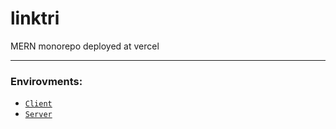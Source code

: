 # linktri

MERN monorepo deployed at vercel

---

### Envirovments:

- [`Client`](https://linktri-client.vercel.app/)
- [`Server`](https://linktri-server.vercel.app/api/ok)
